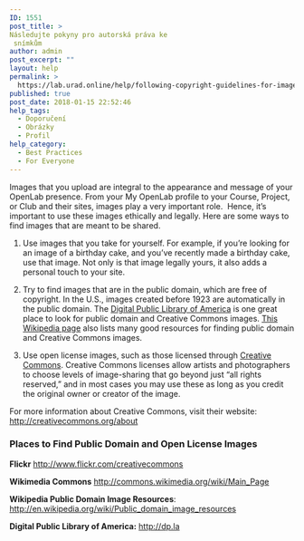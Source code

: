 ```yaml
---
ID: 1551
post_title: >
Následujte pokyny pro autorská práva ke
 snímkům
author: admin
post_excerpt: ""
layout: help
permalink: >
  https://lab.urad.online/help/following-copyright-guidelines-for-images/
published: true
post_date: 2018-01-15 22:52:46
help_tags:
  - Doporučení
  - Obrázky
  - Profil
help_category:
  - Best Practices
  - For Everyone
---
```

Images that you upload are integral to the appearance and message of your OpenLab presence. From your My OpenLab profile to your Course, Project, or Club and their sites, images play a very important role.  Hence, it’s important to use these images ethically and legally. Here are some ways to find images that are meant to be shared.

1. Use images that you take for yourself. For example, if you’re looking for an image of a birthday cake, and you’ve recently made a birthday cake, use that image. Not only is that image legally yours, it also adds a personal touch to your site.

2. Try to find images that are in the public domain, which are free of copyright. In the U.S., images created before 1923 are automatically in the public domain. The <a href="http://dp.la/">Digital Public Library of America</a> is one great place to look for public domain and Creative Commons images. <a href="http://en.wikipedia.org/wiki/Wikipedia:Public_domain_image_resources">This Wikipedia page</a> also lists many good resources for finding public domain and Creative Commons images.

3. Use open license images, such as those licensed through <a href="http://creativecommons.org/licenses/">Creative Commons</a>. Creative Commons licenses allow artists and photographers to choose levels of image-sharing that go beyond just “all rights reserved,” and in most cases you may use these as long as you credit the original owner or creator of the image.

For more information about Creative Commons, visit their website:
<a href="http://creativecommons.org/about" target="_blank" rel="noopener"> http://creativecommons.org/about</a>
<h3><strong>Places to Find Public Domain and Open License Images</strong></h3>
<strong>Flickr</strong>
<a href="http://www.flickr.com/creativecommons/" target="_blank" rel="noopener"> http://www.flickr.com/creativecommons</a>

<strong>Wikimedia Commons</strong>
<a href="http://commons.wikimedia.org/wiki/Main_Page" target="_blank" rel="noopener"> http://commons.wikimedia.org/wiki/Main_Page</a>

<strong>Wikipedia Public Domain Image Resources</strong>:
<a href="http://en.wikipedia.org/wiki/Public_domain_image_resources" target="_blank" rel="noopener"> http://en.wikipedia.org/wiki/Public_domain_image_resources</a>

<strong>Digital Public Library of America:</strong>
<a href="http://dp.la/">http://dp.la</a>
